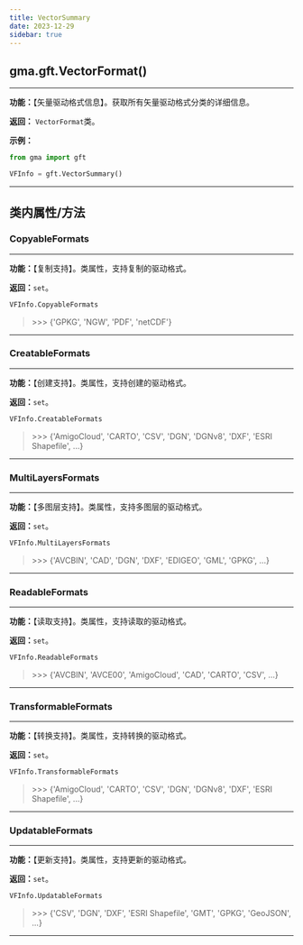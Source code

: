 ```yaml
---
title: VectorSummary
date: 2023-12-29
sidebar: true
---
```


## gma.gft.**VectorFormat**()

---

**功能：**【矢量驱动格式信息】。获取所有矢量驱动格式分类的详细信息。

**返回：** `VectorFormat`类。

**示例：**
```python
from gma import gft

VFInfo = gft.VectorSummary()
```
---

## 类内属性/方法

### CopyableFormats

---

**功能：**【复制支持】。类属性，支持复制的驱动格式。

**返回：**`set`。

```python
VFInfo.CopyableFormats
```
> \>>> {'GPKG', 'NGW', 'PDF', 'netCDF'}

---

### CreatableFormats

---

**功能：**【创建支持】。类属性，支持创建的驱动格式。

**返回：**`set`。

```python
VFInfo.CreatableFormats
```
> \>>> {'AmigoCloud', 'CARTO', 'CSV', 'DGN', 'DGNv8', 'DXF', 'ESRI Shapefile', ...}

---

### MultiLayersFormats

---

**功能：**【多图层支持】。类属性，支持多图层的驱动格式。

**返回：**`set`。

```python
VFInfo.MultiLayersFormats
```
> \>>> {'AVCBIN', 'CAD', 'DGN', 'DXF', 'EDIGEO', 'GML', 'GPKG', ...}

---

### ReadableFormats

---

**功能：**【读取支持】。类属性，支持读取的驱动格式。

**返回：**`set`。

```python
VFInfo.ReadableFormats
```
> \>>> {'AVCBIN', 'AVCE00', 'AmigoCloud', 'CAD', 'CARTO', 'CSV', ...}

---

### TransformableFormats

---

**功能：**【转换支持】。类属性，支持转换的驱动格式。

**返回：**`set`。

```python
VFInfo.TransformableFormats
```
> \>>> {'AmigoCloud', 'CARTO', 'CSV', 'DGN', 'DGNv8', 'DXF', 'ESRI Shapefile', ...}

---

### UpdatableFormats

---

**功能：**【更新支持】。类属性，支持更新的驱动格式。

**返回：**`set`。

```python
VFInfo.UpdatableFormats
```
> \>>> {'CSV', 'DGN', 'DXF', 'ESRI Shapefile', 'GMT', 'GPKG', 'GeoJSON', ...}

---
